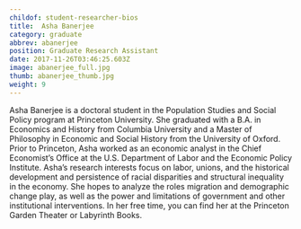 ```yaml
---
childof: student-researcher-bios
title:  Asha Banerjee
category: graduate
abbrev: abanerjee
position: Graduate Research Assistant
date: 2017-11-26T03:46:25.603Z
image: abanerjee_full.jpg
thumb: abanerjee_thumb.jpg
weight: 9
---
```

Asha Banerjee is a doctoral student in the Population Studies and Social Policy program at Princeton University. She graduated with a B.A. in Economics and History from Columbia University and a Master of Philosophy in Economic and Social History from the University of Oxford. Prior to Princeton, Asha worked as an economic analyst in the Chief Economist’s Office at the U.S. Department of Labor and the Economic Policy Institute. Asha’s research interests focus on labor, unions, and the historical development and persistence of racial disparities and structural inequality in the economy. She hopes to analyze the roles migration and demographic change play, as well as the power and limitations of government and other institutional interventions. In her free time, you can find her at the Princeton Garden Theater or Labyrinth Books.
